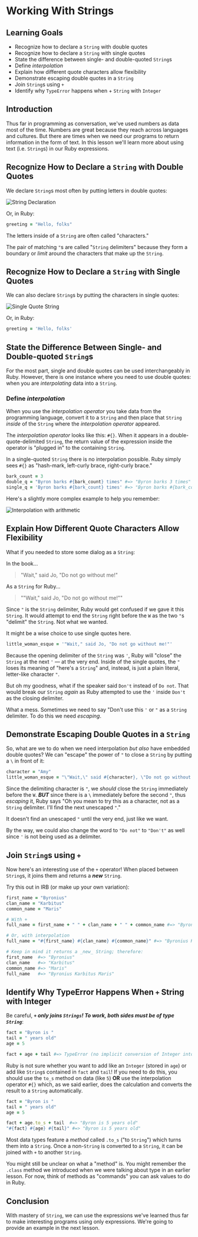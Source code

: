 # Working With Strings

## Learning Goals

* Recognize how to declare a `String` with double quotes
* Recognize how to declare a `String` with single quotes
* State the difference between single- and double-quoted `String`s
* Define _interpolation_
* Explain how different quote characters allow flexibility
* Demonstrate escaping double quotes in a `String`
* Join `String`s using `+`
* Identify why `TypeError` happens when + `String` with `Integer`

## Introduction

Thus far in programming as conversation, we've used numbers as data most of the
time. Numbers are great because they reach across languages and cultures. But
there are times when we need our programs to return information in the form of
text. In this lesson we'll learn more about using text (i.e. `String`s) in our
Ruby expressions.

## Recognize How to Declare a `String` with Double Quotes

We declare `String`s most often by putting letters in double quotes:

![String Declaration](https://curriculum-content.s3.amazonaws.com/programming-univbasics/working-with-string/Image_91_SyntaxDeclaration.png)

Or, in Ruby:

```ruby
greeting = "Hello, folks"
```

The letters inside of a `String` are often called "characters."

The pair of matching `"`s are called "`String` delimiters" because they form a
boundary or _limit_ around the characters that make up the `String`.

## Recognize How to Declare a `String` with Single Quotes

We can also declare `String`s by putting the characters in single quotes:

![Single Quote String](https://curriculum-content.s3.amazonaws.com/programming-univbasics/working-with-string/Image_91B_SyntaxDeclaration.png)

Or, in Ruby:

```ruby
greeting = 'Hello, folks'
```

## State the Difference Between Single- and Double-quoted `String`s

For the most part, single and double quotes can be used interchangeably in Ruby. However, there is one instance where you need to use double quotes: when you are _interpolating_ data into a `String`.

### Define _interpolation_

When you use the _interpolation operator_ you take data from the programming
language, convert it to a `String` and then place that `String` _inside_ of
the `String` where the _interpolation operator_ appeared.

The _interpolation operator_ looks like this: `#{}`. When it appears in a
double-quote-delimited `String`, the return value of the expression inside the
operator is "plugged in" to the containing `String`.

In a single-quoted `String` there is no interpolation possible. Ruby simply
sees `#{}` as "hash-mark, left-curly brace, right-curly brace."

```ruby
bark_count = 3
double_q = "Byron barks #{bark_count} times" #=> "Byron barks 3 times"
single_q = 'Byron barks #{bark_count} times' #=> "Byron barks #{bark_count} times"
```

Here's a slightly more complex example to help you remember:

![Interpolation with arithmetic](https://curriculum-content.s3.amazonaws.com/programming-univbasics/working-with-string/Image_91C_SyntaxDeclaration.png)

## Explain How Different Quote Characters Allow Flexibility

What if you needed to store some dialog as a `String`:

In the book...

> "Wait," said Jo, "Do not go without me!"

As a `String` for Ruby...

> ""Wait," said Jo, "Do not go without me!""

Since `"` is the `String` delimiter, Ruby would get confused if we gave it this
`String`. It would attempt to end the `String` right before the `W` as the two
`"`s "delimit" the `String`.  Not what we wanted.

It might be a wise choice to use single quotes here.

```ruby
little_woman_esque = '"Wait," said Jo, "Do not go without me!"'
```

Because the opening delimiter of the `String` was `'`, Ruby will "close" the
`String` at the next `'` &mdash; at the very end. Inside of the single quotes, the
`"` loses its meaning of "here's a `String`" and, instead, is just a plain
literal,  letter-like character `"`.

But oh my goodness, what if the speaker said `Don't` instead of `Do not`.  That
would break our `String` _again_ as Ruby attempted to use the `'` inside `Don't` as the
closing delimiter.

What a mess. Sometimes we need to say "Don't use this `'` or `"` as a `String`
delimiter. To do this we need _escaping_.

## Demonstrate Escaping Double Quotes in a `String`

So, what are we to do when we need interpolation _but also_ have embedded
double quotes? We can "escape" the power of `"` to close a `String` by putting
a `\` in front of it:

```ruby
character = "Amy"
little_woman_esque = "\"Wait,\" said #{character}, \"Do not go without me!\""
```

Since the delimiting character is `"`, we _should_ close the `String`
immediately before the `W`. ***BUT*** since there is a `\` immediately before
the second `"`, thus _escaping_ it, Ruby says "Oh you mean to try this as a character,
not as a `String` delimiter. I'll find the next unescaped `"`."

It doesn't find an unescaped `"` until the very end, just like we want.

By the way, we could also change the word to `"Do not"` to `"Don't"` as well
since `'` is not being used as a delimiter.

## Join `String`s using `+`

Now here's an interesting use of the `+` operator! When placed between
`String`s, it joins them and returns a ***new*** `String`.

Try this out in IRB (or make up your own variation):

```ruby
first_name = "Byronius"
clan_name = "Karbitus"
common_name = "Maris"

# With +
full_name = first_name + " " + clan_name + " " + common_name #=> "Byronius Karbitus Maris"

# Or, with interpolation
full_name = "#{first_name} #{clan_name} #{common_name}" #=> "Byronius Karbitus Maris"

# Keep in mind it returns a _new_ String; therefore:
first_name  #=> "Byronius"
clan_name   #=> "Karbitus"
common_name #=> "Maris"
full_name   #=> "Byronius Karbitus Maris"
```

## Identify Why TypeError Happens When `+` String with Integer

Be careful, ***`+` only joins `Strings`! To work, both sides must be of type `String`***:

```ruby
fact = "Byron is "
tail = " years old"
age = 5

fact + age + tail #=> TypeError (no implicit conversion of Integer into String)
```

Ruby is not sure whether you want to add like an `Integer` (stored in `age`) or
add like `String`s contained in `fact` and `tail`! If you need to do this, you
should use the `to_s` method on data (like `5`) **OR** use the interpolation
operator `#{}` which, as we said earlier, does the calculation and converts the
result to a `String` automatically.

```ruby
fact = "Byron is "
tail = " years old"
age = 5

fact + age.to_s + tail  #=> "Byron is 5 years old"
"#{fact} #{age} #{tail}" #=> "Byron is 5 years old"
```

Most data types feature a _method_ called `.to_s` ("to `String`") which turns
them into a `String`. Once a non-`String` is converted to a `String`, it can
be joined with `+` to another `String`.

You might still be unclear on what a "method" is. You might remember the
`.class` method we introduced when we were talking about type in an earlier lesson. For
now, think of methods as "commands" you can ask values to do in Ruby.

## Conclusion

With mastery of `String`, we can use the expressions we've learned thus far to
make interesting programs using only expressions. We're going to provide an
example in the next lesson.
